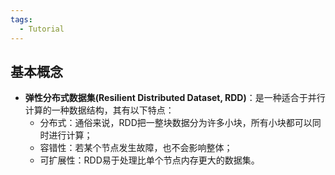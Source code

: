 ```yaml
---
tags:
  - Tutorial
---
```

## 基本概念
- **弹性分布式数据集(Resilient Distributed Dataset, RDD)**：是一种适合于并行计算的一种数据结构，其有以下特点：
	- 分布式：通俗来说，RDD把一整块数据分为许多小块，所有小块都可以同时进行计算；
	- 容错性：若某个节点发生故障，也不会影响整体；
	- 可扩展性：RDD易于处理比单个节点内存更大的数据集。